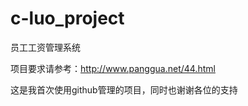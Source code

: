 c-luo_project
=============
员工工资管理系统

项目要求请参考：http://www.panggua.net/44.html

这是我首次使用github管理的项目，同时也谢谢各位的支持
